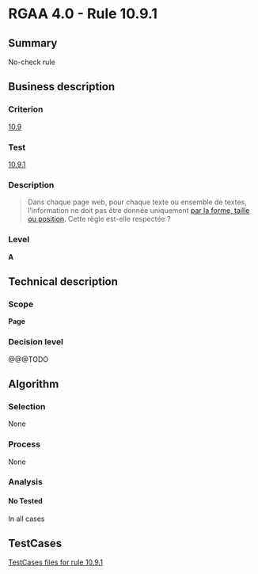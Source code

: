 # RGAA 4.0 - Rule 10.9.1

## Summary
No-check rule


## Business description

### Criterion
[10.9](https://www.numerique.gouv.fr/publications/rgaa-accessibilite/methode/criteres/#crit-10-9)

### Test
[10.9.1](https://www.numerique.gouv.fr/publications/rgaa-accessibilite/methode/criteres/#test-10-9-1)

### Description
> Dans chaque page web, pour chaque texte ou ensemble de textes, l’information ne doit pas être donnée uniquement [par la forme, taille ou position](https://www.numerique.gouv.fr/publications/rgaa-accessibilite/methode/glossaire/#indication-donnee-par-la-forme-la-taille-ou-la-position). Cette règle est-elle respectée ?

### Level
**A**


## Technical description

### Scope
**Page**

### Decision level
@@@TODO


## Algorithm

### Selection
None

### Process
None

### Analysis

#### No Tested
In all cases


##  TestCases

[TestCases files for rule 10.9.1](https://gitlab.com/asqatasun/Asqatasun/-/tree/v5/rules/rules-rgaa4.0/src/test/resources/testcases/rgaa40//Rgaa40Rule100901/)


